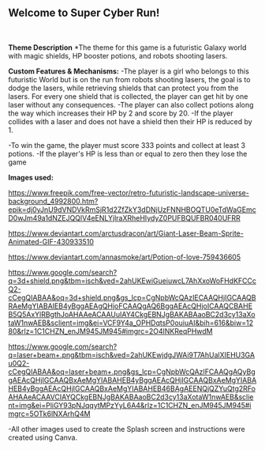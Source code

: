 ## Welcome to Super Cyber Run!

<br >

<strong>Theme Description</strong>
*The theme for this game is a futuristic Galaxy world with magic shields, HP booster potions, and robots shooting lasers.

**Custom  Features & Mechanisms:**
-The player is a girl who belongs to this futuristic World but is on the run from robots shooting lasers, the goal
is to dodge the lasers, while retrieving shields that can protect you from the lasers. For every one shield that is collected, the player can get hit by one laser without any consequences.
-The player can also collect potions along the way which increases their HP by 2 and score by 20.
-If the player collides with a laser and does not have a shield then their HP is reduced by 1.

-To win the game, the player must score 333 points and collect at least 3 potions.
-If the player's HP is less than or equal to zero then they lose the game 

**Images used:**

https://www.freepik.com/free-vector/retro-futuristic-landscape-universe-background_4992800.htm?epik=dj0yJnU9dVNDVkRmSjR1d2ZfZkY3dDNjUzFNNHBOQTU0eTdWaGEmcD0wJm49a1dNZEJQQlV4eENLYjlraXRheHIydyZ0PUFBQUFBR040UFRR

https://www.deviantart.com/arctusdracon/art/Giant-Laser-Beam-Sprite-Animated-GIF-430933510

https://www.deviantart.com/annasmoke/art/Potion-of-love-759436605

https://www.google.com/search?q=3d+shield.png&tbm=isch&ved=2ahUKEwiGueiuwcL7AhXxoWoFHdKFCCcQ2-cCegQIABAA&oq=3d+shield.png&gs_lcp=CgNpbWcQAzIECAAQHjIGCAAQBRAeMgYIABAIEB4yBggAEAgQHjoFCAAQgAQ6BggAEAcQHjoICAAQCBAHEB5Q5AxYlRBgthJoAHAAeACAAUuIAY4CkgEBNJgBAKABAaoBC2d3cy13aXotaW1nwAEB&sclient=img&ei=VCF9Y4a_OPHDqtsP0ouiuAI&bih=616&biw=1280&rlz=1C1CHZN_enJM945JM945#imgrc=2O4lNKReqPHwdM

https://www.google.com/search?q=laser+beam+.png&tbm=isch&ved=2ahUKEwjdgJWAi9T7AhUalXIEHU3GAu0Q2-cCegQIABAA&oq=laser+beam+.png&gs_lcp=CgNpbWcQAzIFCAAQgAQyBggAEAcQHjIGCAAQBxAeMgYIABAHEB4yBggAEAcQHjIGCAAQBxAeMgYIABAHEB4yBggAEAcQHjIGCAAQBxAeMgYIABAHEB46BAgAEENQjQZYuQtg2RFoAHAAeACAAVCIAYQCkgEBNJgBAKABAaoBC2d3cy13aXotaW1nwAEB&sclient=img&ei=PliGY93pNJqqytMPzYyL6A4&rlz=1C1CHZN_enJM945JM945#imgrc=5OTk6lNXArhQ4M

-All other images used to create the Splash screen and instructions were created using Canva.
